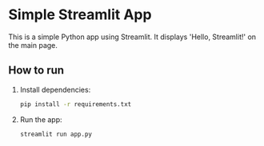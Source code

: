 # Simple Streamlit App

This is a simple Python app using Streamlit. It displays 'Hello, Streamlit!' on the main page.

## How to run

1. Install dependencies:
   ```bash
   pip install -r requirements.txt
   ```
2. Run the app:
   ```bash
   streamlit run app.py
   ```
